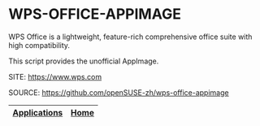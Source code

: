 # WPS-OFFICE-APPIMAGE
 
 WPS Office is a lightweight, feature-rich comprehensive office suite
 with high compatibility.
 
 This script provides the unofficial AppImage.

 SITE: https://www.wps.com

 SOURCE: https://github.com/openSUSE-zh/wps-office-appimage

 | [Applications](https://portable-linux-apps.github.io/apps.html) | [Home](https://portable-linux-apps.github.io)
 | --- | --- |
